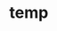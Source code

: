 # temp









































































































































































































































































